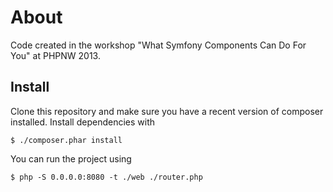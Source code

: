 # About

Code created in the workshop "What Symfony Components Can Do For You"
at PHPNW 2013.

## Install

Clone this repository and make sure you have a recent version of composer installed. Install dependencies with

    $ ./composer.phar install
  
You can run the project using

    $ php -S 0.0.0.0:8080 -t ./web ./router.php 
  

